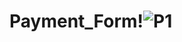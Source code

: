 # Payment_Form!![P1](https://user-images.githubusercontent.com/52414610/155929391-e305be36-b029-4c53-91f8-a1da200ef47c.png)



